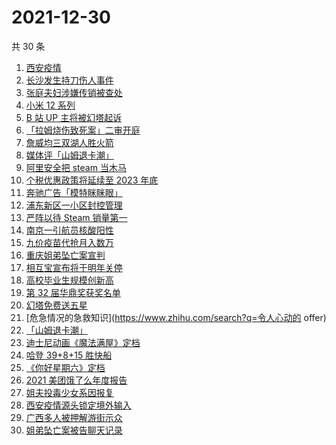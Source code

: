 # 2021-12-30

共 30 条

<!-- BEGIN -->
<!-- 最后更新时间 Thu Dec 30 2021 12:09:10 GMT+0800 (China Standard Time) -->

1. [西安疫情](https://www.zhihu.com/search?q=西安疫情)
1. [长沙发生持刀伤人事件](https://www.zhihu.com/search?q=长沙持刀伤人)
1. [张庭夫妇涉嫌传销被查处](https://www.zhihu.com/search?q=张庭)
1. [小米 12 系列](https://www.zhihu.com/search?q=小米12)
1. [B 站 UP 主将被幻塔起诉](https://www.zhihu.com/search?q=幻塔)
1. [「拉姆烧伤致死案」二审开庭](https://www.zhihu.com/search?q=女主播拉姆)
1. [詹威均三双湖人胜火箭](https://www.zhihu.com/search?q=湖人)
1. [媒体评「山姆退卡潮」](https://www.zhihu.com/search?q=山姆退卡潮)
1. [阿里安全把 steam 当木马](https://www.zhihu.com/search?q=steam)
1. [个税优惠政策将延续至 2023 年底](https://www.zhihu.com/search?q=个人所得税优惠政策)
1. [奔驰广告「模特眯眯眼」](https://www.zhihu.com/search?q=奔驰广告模特)
1. [浦东新区一小区封控管理](https://www.zhihu.com/search?q=上海小区封控)
1. [严阵以待 Steam 销量第一](https://www.zhihu.com/search?q=严阵以待)
1. [南京一引航员核酸阳性](https://www.zhihu.com/search?q=南京疫情)
1. [九价疫苗代抢月入数万](https://www.zhihu.com/search?q=九价代抢)
1. [重庆姐弟坠亡案宣判](https://www.zhihu.com/search?q=重庆姐弟坠亡案)
1. [相互宝宣布将于明年关停](https://www.zhihu.com/search?q=相互宝)
1. [高校毕业生规模创新高](https://www.zhihu.com/search?q=高校毕业生规模)
1. [第 32 届华鼎奖获奖名单](https://www.zhihu.com/search?q=华鼎奖)
1. [幻塔免费送五星](https://www.zhihu.com/search?q=幻塔送五星)
1. [危急情况的急救知识](https://www.zhihu.com/search?q=令人心动的 offer)
1. [「山姆退卡潮」](https://www.zhihu.com/search?q=山姆退卡)
1. [迪士尼动画《魔法满屋》定档](https://www.zhihu.com/search?q=魔法满屋)
1. [哈登 39+8+15 胜快船](https://www.zhihu.com/search?q=篮网)
1. [《你好星期六》定档](https://www.zhihu.com/search?q=你好星期六)
1. [2021 美团饿了么年度报告](https://www.zhihu.com/search?q=美团年度报告)
1. [姐夫投毒少女系因报复](https://www.zhihu.com/search?q=姐夫投毒)
1. [西安疫情源头锁定境外输入](https://www.zhihu.com/search?q=西安疫情源头)
1. [广西多人被押解游街示众](https://www.zhihu.com/search?q=广西游街示众)
1. [姐弟坠亡案被告聊天记录](https://www.zhihu.com/search?q=姐弟坠亡案)

<!-- END -->
